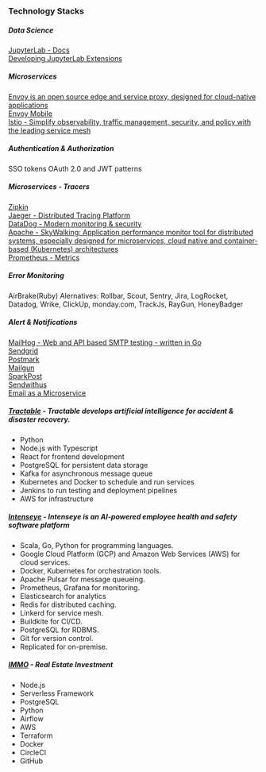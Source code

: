 ### Technology Stacks

##### Data Science
[JupyterLab - Docs](https://jupyterlab.readthedocs.io/en/stable/index.html)  
[Developing JupyterLab Extensions](https://tech.target.com/blog/developing-jupyterlab-extensions)  

##### Microservices
[Envoy is an open source edge and service proxy, designed for cloud-native applications](https://www.envoyproxy.io/)  
[Envoy Mobile](https://envoymobile.io/)  
[Istio - Simplify observability, traffic management, security, and policy with the leading service mesh](https://istio.io/latest/)  

##### Authentication & Authorization
SSO tokens
OAuth 2.0 and JWT patterns

##### Microservices - Tracers
[Zipkin](https://zipkin.io/)  
[Jaeger - Distributed Tracing Platform](https://github.com/jaegertracing/)  
[DataDog - Modern monitoring & security](https://datadoghq.com/)  
[Apache - SkyWalking: Application performance monitor tool for distributed systems, especially designed for microservices, cloud native and container-based (Kubernetes) architectures](https://skywalking.apache.org/)  
[Prometheus - Metrics](https://prometheus.io/)  

##### Error Monitoring
AirBrake(Ruby) Alernatives: Rollbar, Scout, Sentry, Jira, LogRocket, Datadog, Wrike, ClickUp, monday.com, TrackJs, RayGun, HoneyBadger

##### Alert & Notifications
[MailHog - Web and API based SMTP testing - written in Go](https://github.com/mailhog/MailHog)  
[Sendgrid](https://sendgrid.com/)  
[Postmark](https://postmarkapp.com/)  
[Mailgun](https://www.mailgun.com/)  
[SparkPost](https://www.sparkpost.com/)  
[Sendwithus](https://www.sendwithus.com/)  
[Email as a Microservice](https://www.cloudbees.com/blog/email-as-a-microservice)  

##### [Tractable](https://tractable.ai/) - Tractable develops artificial intelligence for accident & disaster recovery.
- Python
- Node.js with Typescript 
- React for frontend development
- PostgreSQL for persistent data storage
- Kafka for asynchronous message queue
- Kubernetes and Docker to schedule and run services
- Jenkins to run testing and deployment pipelines
- AWS for infrastructure

##### [Intenseye](https://www.intenseye.com) - Intenseye is an AI-powered employee health and safety software platform
- Scala, Go, Python for programming languages.
- Google Cloud Platform (GCP) and Amazon Web Services (AWS) for cloud services.
- Docker, Kubernetes for orchestration tools.
- Apache Pulsar for message queueing.
- Prometheus, Grafana for monitoring. 
- Elasticsearch for analytics
- Redis for distributed caching.
- Linkerd for service mesh.
- Buildkite for CI/CD.
- PostgreSQL for RDBMS.
- Git for version control.
- Replicated for on-premise.

##### [IMMO](https://angel.co/company/immo-3/jobs/2335014-senior-software-engineer-backend)  - Real Estate Investment
- Node.js
- Serverless Framework
- PostgreSQL
- Python
- Airflow
- AWS
- Terraform
- Docker
- CircleCI
- GitHub
